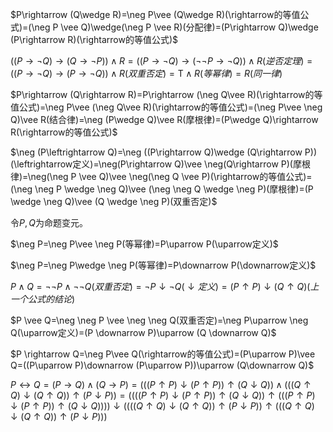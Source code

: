 $P\rightarrow (Q\wedge R)=\neg P\vee (Q\wedge R)(\rightarrow的等值公式)=(\neg P \vee Q)\wedge(\neg P \vee R)(分配律)=(P\rightarrow Q)\wedge (P\rightarrow R)(\rightarrow的等值公式)$

 $((P\rightarrow \neg Q)\rightarrow (Q\rightarrow \neg P))\wedge R=((P\rightarrow \neg Q)\rightarrow (\neg \neg P\rightarrow \neg Q))\wedge R(逆否定理)=((P\rightarrow \neg Q)\rightarrow (P\rightarrow \neg Q))\wedge R(双重否定)=\text{T}\wedge R(等幂律)=R(同一律)$

 $P\rightarrow (Q\rightarrow R)=P\rightarrow (\neg Q\vee R)(\rightarrow的等值公式)=\neg P\vee (\neg Q\vee R)(\rightarrow的等值公式)=(\neg P\vee \neg Q)\vee R(结合律)=\neg (P\wedge Q)\vee R(摩根律)=(P\wedge Q)\rightarrow R(\rightarrow的等值公式)$

 $\neg (P\leftrightarrow Q)=\neg ((P\rightarrow Q)\wedge (Q\rightarrow P))(\leftrightarrow定义)=\neg(P\rightarrow Q)\vee \neg(Q\rightarrow P)(摩根律)=\neg(\neg P \vee Q)\vee \neg(\neg Q \vee P)(\rightarrow的等值公式)=(\neg \neg P \wedge \neg Q)\vee (\neg \neg Q \wedge \neg P)(摩根律)=(P \wedge \neg Q)\vee (Q \wedge \neg P)(双重否定)$

令$P,Q$为命题变元。

$\neg P=\neg P\vee \neg P(等幂律)=P\uparrow P(\uparrow定义)$

$\neg P=\neg P\wedge \neg P(等幂律)=P\downarrow P(\downarrow定义)$

$P\wedge Q=\neg \neg P \wedge \neg \neg Q(双重否定)=\neg P \downarrow \neg Q(\downarrow 定义)=(P\uparrow P)\downarrow (Q\uparrow Q)(上一个公式的结论)$

$P \vee Q=\neg \neg P \vee \neg \neg Q(双重否定)=\neg P\uparrow \neg Q(\uparrow定义)=(P \downarrow P)\uparrow (Q \downarrow Q)$

$P \rightarrow Q=\neg P\vee Q(\rightarrow的等值公式)=(P\uparrow P)\vee Q=((P\uparrow P)\downarrow (P\uparrow P))\uparrow (Q\downarrow Q)$

$P\leftrightarrow Q=(P\rightarrow Q)\wedge(Q\rightarrow P)=(((P\uparrow P)\downarrow (P\uparrow P))\uparrow (Q\downarrow Q)) \wedge (((Q\uparrow Q)\downarrow (Q\uparrow Q))\uparrow (P\downarrow P))=((((P\uparrow P)\downarrow (P\uparrow P))\uparrow (Q\downarrow Q)) \uparrow (((P\uparrow P)\downarrow (P\uparrow P))\uparrow (Q\downarrow Q))))\downarrow ((((Q\uparrow Q)\downarrow (Q\uparrow Q))\uparrow (P\downarrow P))\uparrow (((Q\uparrow Q)\downarrow (Q\uparrow Q))\uparrow (P\downarrow P)))$

